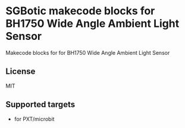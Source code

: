 # SGBotic makecode blocks for BH1750 Wide Angle Ambient Light Sensor

Makecode blocks for for BH1750 Wide Angle Ambient Light Sensor

## License

MIT

## Supported targets

* for PXT/microbit
